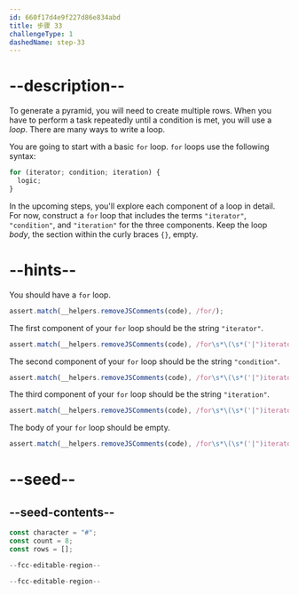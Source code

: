 ```yaml
---
id: 660f17d4e9f227d86e834abd
title: 步骤 33
challengeType: 1
dashedName: step-33
---
```


# --description--

To generate a pyramid, you will need to create multiple rows. When you have to perform a task repeatedly until a condition is met, you will use a <dfn>loop</dfn>. There are many ways to write a loop.

You are going to start with a basic `for` loop. `for` loops use the following syntax:

```js
for (iterator; condition; iteration) {
  logic;
}
```

In the upcoming steps, you'll explore each component of a loop in detail. For now, construct a `for` loop that includes the terms `"iterator"`, `"condition"`, and `"iteration"` for the three components. Keep the loop <dfn>body</dfn>, the section within the curly braces `{}`, empty.


# --hints--

You should have a `for` loop.

```js
assert.match(__helpers.removeJSComments(code), /for/);
```

The first component of your `for` loop should be the string `"iterator"`.

```js
assert.match(__helpers.removeJSComments(code), /for\s*\(\s*('|")iterator\1/);
```

The second component of your `for` loop should be the string `"condition"`.

```js
assert.match(__helpers.removeJSComments(code), /for\s*\(\s*('|")iterator\1\s*;\s*('|")condition\2/);
```

The third component of your `for` loop should be the string `"iteration"`.

```js
assert.match(__helpers.removeJSComments(code), /for\s*\(\s*('|")iterator\1\s*;\s*('|")condition\2\s*;\s*('|")iteration\3\s*\)/);
```

The body of your `for` loop should be empty.

```js
assert.match(__helpers.removeJSComments(code), /for\s*\(\s*('|")iterator\1\s*;\s*('|")condition\2\s*;\s*('|")iteration\3\s*\)\s*\{\s*\}/);
```

# --seed--

## --seed-contents--

```js
const character = "#";
const count = 8;
const rows = [];

--fcc-editable-region--

--fcc-editable-region--
```
